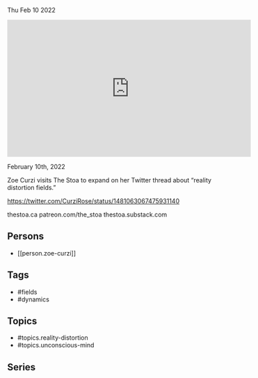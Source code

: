 



Thu Feb 10 2022

<iframe width="560" height="315" src="https://www.youtube.com/embed/_ZJpNNDnrxs" title="Reality Distortion Fields & Unconscious Mind Dynamics w/ Zoe Curzi" frameborder="0" allow="accelerometer; autoplay; clipboard-write; encrypted-media; gyroscope; picture-in-picture" allowfullscreen ></iframe>

February 10th, 2022

Zoe Curzi visits The Stoa to expand on her Twitter thread about “reality distortion fields.”

https://twitter.com/CurziRose/status/1481063067475931140

thestoa.ca
patreon.com/the_stoa
thestoa.substack.com

## Persons

- [[person.zoe-curzi]]

## Tags

- #fields
- #dynamics

## Topics

- #topics.reality-distortion
- #topics.unconscious-mind

## Series



